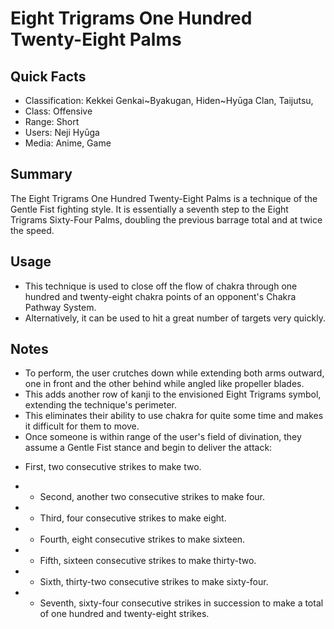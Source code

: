 # Eight Trigrams One Hundred Twenty-Eight Palms

## Quick Facts
- Classification: Kekkei Genkai~Byakugan, Hiden~Hyūga Clan, Taijutsu,
- Class: Offensive
- Range: Short
- Users: Neji Hyūga
- Media: Anime, Game

## Summary
The Eight Trigrams One Hundred Twenty-Eight Palms is a technique of the Gentle Fist fighting style. It is essentially a seventh step to the Eight Trigrams Sixty-Four Palms, doubling the previous barrage total and at twice the speed.

## Usage
- This technique is used to close off the flow of chakra through one hundred and twenty-eight chakra points of an opponent's Chakra Pathway System.
- Alternatively, it can be used to hit a great number of targets very quickly.

## Notes
- To perform, the user crutches down while extending both arms outward, one in front and the other behind while angled like propeller blades.
- This adds another row of kanji to the envisioned Eight Trigrams symbol, extending the technique's perimeter.
- This eliminates their ability to use chakra for quite some time and makes it difficult for them to move.
- Once someone is within range of the user's field of divination, they assume a Gentle Fist stance and begin to deliver the attack:
* First, two consecutive strikes to make two.
- * Second, another two consecutive strikes to make four.
- * Third, four consecutive strikes to make eight.
- * Fourth, eight consecutive strikes to make sixteen.
- * Fifth, sixteen consecutive strikes to make thirty-two.
- * Sixth, thirty-two consecutive strikes to make sixty-four.
- * Seventh, sixty-four consecutive strikes in succession to make a total of one hundred and twenty-eight strikes.
